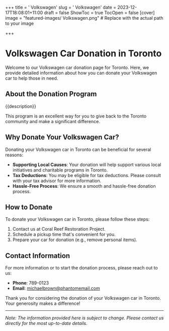 +++
title = '    Volkswagen'
slug = '    Volkswagen'
date = 2023-12-17T18:08:01+11:00
draft = false
ShowToc = true
TocOpen = false
[cover]
image = "featured-images/    Volkswagen.png"  # Replace with the actual path to your image

+++



#     Volkswagen Car Donation in     Toronto

Welcome to our     Volkswagen car donation page for     Toronto. Here, we provide detailed information about how you can donate your     Volkswagen car to help those in need.

## About the Donation Program

{{description}}

This program is an excellent way for you to give back to the     Toronto community and make a significant difference.

## Why Donate Your     Volkswagen Car?

Donating your     Volkswagen car in     Toronto can be beneficial for several reasons:

- **Supporting Local Causes**: Your donation will help support various local initiatives and charitable programs in     Toronto.
- **Tax Deductions**: You may be eligible for tax deductions. Please consult with your tax advisor for more information.
- **Hassle-Free Process**: We ensure a smooth and hassle-free donation process.

## How to Donate

To donate your     Volkswagen car in     Toronto, please follow these steps:

1. Contact us at     Coral Reef Restoration Project.
2. Schedule a pickup time that's convenient for you.
3. Prepare your car for donation (e.g., remove personal items).

## Contact Information

For more information or to start the donation process, please reach out to us:

- **Phone**: 789-0123
- **Email**:     michaelbrown@phantomemail.com

Thank you for considering the donation of your     Volkswagen car in     Toronto. Your generosity makes a difference!

---

*Note: The information provided here is subject to change. Please contact us directly for the most up-to-date details.*

